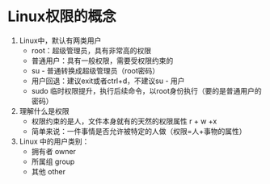 # Linux权限的概念

1. Linux中，默认有两类用户
   * root：超级管理员，具有非常高的权限
   * 普通用户：具有一般权限，需要受权限约束的
   * su - 普通转换成超级管理员（root密码）
   * 用户回退：建议exit或者ctrl+d，不建议su - 用户
   * sudo 临时权限提升，执行后续命令，以root身份执行（要的是普通用户的密码）
2. 理解什么是权限
   * 权限约束的是人，文件本身就有的天然的权限属性 r + w +x
   * 简单来说：一件事情是否允许被特定的人做（权限=人+事物的属性）
3. Linux 中的用户类别：
   * 拥有者 owner
   * 所属组 group
   * 其他 other

